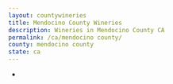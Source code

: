 ```yaml
---
layout: countywineries
title: Mendocino County Wineries
description: Wineries in Mendocino County CA
permalink: /ca/mendocino county/
county: mendocino county
state: ca
---
```

-
